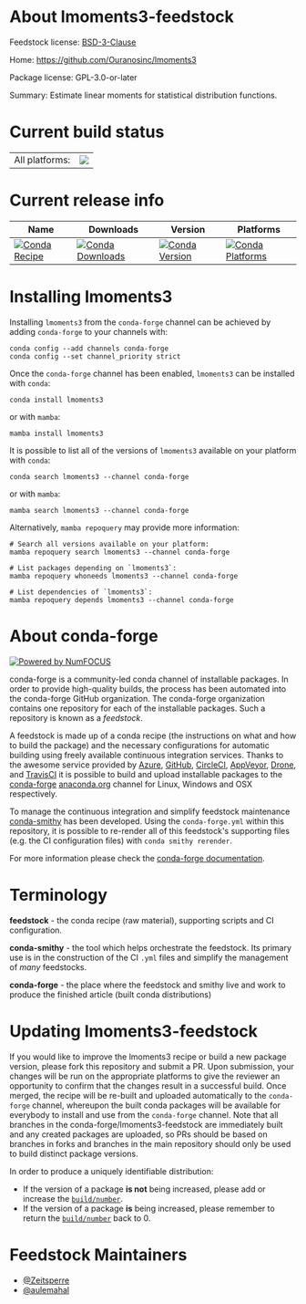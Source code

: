 About lmoments3-feedstock
=========================

Feedstock license: [BSD-3-Clause](https://github.com/conda-forge/lmoments3-feedstock/blob/main/LICENSE.txt)

Home: https://github.com/Ouranosinc/lmoments3

Package license: GPL-3.0-or-later

Summary: Estimate linear moments for statistical distribution functions.

Current build status
====================


<table><tr><td>All platforms:</td>
    <td>
      <a href="https://dev.azure.com/conda-forge/feedstock-builds/_build/latest?definitionId=18892&branchName=main">
        <img src="https://dev.azure.com/conda-forge/feedstock-builds/_apis/build/status/lmoments3-feedstock?branchName=main">
      </a>
    </td>
  </tr>
</table>

Current release info
====================

| Name | Downloads | Version | Platforms |
| --- | --- | --- | --- |
| [![Conda Recipe](https://img.shields.io/badge/recipe-lmoments3-green.svg)](https://anaconda.org/conda-forge/lmoments3) | [![Conda Downloads](https://img.shields.io/conda/dn/conda-forge/lmoments3.svg)](https://anaconda.org/conda-forge/lmoments3) | [![Conda Version](https://img.shields.io/conda/vn/conda-forge/lmoments3.svg)](https://anaconda.org/conda-forge/lmoments3) | [![Conda Platforms](https://img.shields.io/conda/pn/conda-forge/lmoments3.svg)](https://anaconda.org/conda-forge/lmoments3) |

Installing lmoments3
====================

Installing `lmoments3` from the `conda-forge` channel can be achieved by adding `conda-forge` to your channels with:

```
conda config --add channels conda-forge
conda config --set channel_priority strict
```

Once the `conda-forge` channel has been enabled, `lmoments3` can be installed with `conda`:

```
conda install lmoments3
```

or with `mamba`:

```
mamba install lmoments3
```

It is possible to list all of the versions of `lmoments3` available on your platform with `conda`:

```
conda search lmoments3 --channel conda-forge
```

or with `mamba`:

```
mamba search lmoments3 --channel conda-forge
```

Alternatively, `mamba repoquery` may provide more information:

```
# Search all versions available on your platform:
mamba repoquery search lmoments3 --channel conda-forge

# List packages depending on `lmoments3`:
mamba repoquery whoneeds lmoments3 --channel conda-forge

# List dependencies of `lmoments3`:
mamba repoquery depends lmoments3 --channel conda-forge
```


About conda-forge
=================

[![Powered by
NumFOCUS](https://img.shields.io/badge/powered%20by-NumFOCUS-orange.svg?style=flat&colorA=E1523D&colorB=007D8A)](https://numfocus.org)

conda-forge is a community-led conda channel of installable packages.
In order to provide high-quality builds, the process has been automated into the
conda-forge GitHub organization. The conda-forge organization contains one repository
for each of the installable packages. Such a repository is known as a *feedstock*.

A feedstock is made up of a conda recipe (the instructions on what and how to build
the package) and the necessary configurations for automatic building using freely
available continuous integration services. Thanks to the awesome service provided by
[Azure](https://azure.microsoft.com/en-us/services/devops/), [GitHub](https://github.com/),
[CircleCI](https://circleci.com/), [AppVeyor](https://www.appveyor.com/),
[Drone](https://cloud.drone.io/welcome), and [TravisCI](https://travis-ci.com/)
it is possible to build and upload installable packages to the
[conda-forge](https://anaconda.org/conda-forge) [anaconda.org](https://anaconda.org/)
channel for Linux, Windows and OSX respectively.

To manage the continuous integration and simplify feedstock maintenance
[conda-smithy](https://github.com/conda-forge/conda-smithy) has been developed.
Using the ``conda-forge.yml`` within this repository, it is possible to re-render all of
this feedstock's supporting files (e.g. the CI configuration files) with ``conda smithy rerender``.

For more information please check the [conda-forge documentation](https://conda-forge.org/docs/).

Terminology
===========

**feedstock** - the conda recipe (raw material), supporting scripts and CI configuration.

**conda-smithy** - the tool which helps orchestrate the feedstock.
                   Its primary use is in the construction of the CI ``.yml`` files
                   and simplify the management of *many* feedstocks.

**conda-forge** - the place where the feedstock and smithy live and work to
                  produce the finished article (built conda distributions)


Updating lmoments3-feedstock
============================

If you would like to improve the lmoments3 recipe or build a new
package version, please fork this repository and submit a PR. Upon submission,
your changes will be run on the appropriate platforms to give the reviewer an
opportunity to confirm that the changes result in a successful build. Once
merged, the recipe will be re-built and uploaded automatically to the
`conda-forge` channel, whereupon the built conda packages will be available for
everybody to install and use from the `conda-forge` channel.
Note that all branches in the conda-forge/lmoments3-feedstock are
immediately built and any created packages are uploaded, so PRs should be based
on branches in forks and branches in the main repository should only be used to
build distinct package versions.

In order to produce a uniquely identifiable distribution:
 * If the version of a package **is not** being increased, please add or increase
   the [``build/number``](https://docs.conda.io/projects/conda-build/en/latest/resources/define-metadata.html#build-number-and-string).
 * If the version of a package **is** being increased, please remember to return
   the [``build/number``](https://docs.conda.io/projects/conda-build/en/latest/resources/define-metadata.html#build-number-and-string)
   back to 0.

Feedstock Maintainers
=====================

* [@Zeitsperre](https://github.com/Zeitsperre/)
* [@aulemahal](https://github.com/aulemahal/)

